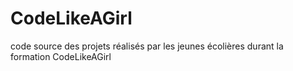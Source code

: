 # CodeLikeAGirl
code source des projets réalisés par les jeunes écolières durant la formation CodeLikeAGirl 
